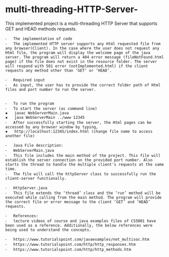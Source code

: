 # multi-threading-HTTP-Server-

This implemented project is a multi-threading HTTP Server that supports GET and HEAD methods requests. 

	⁃	The implementation of code
	⁃	The implemented HTTP server supports any Html requested file from any browser(Client). In the case where the user does not request any Html file, the program will display the welcome page of the java server. The program will return a 404 error message (fileNotFound.html page) if the file does not exist in the resource folder. The server will respond with 501 error (notImplemented.html) if the client requests any method other than ‘GET’ or ‘HEAD’.  

	⁃	Required input
	⁃	As input, the user has to provide the correct folder path of Html files and port number to run the server. 


	⁃	To run the program
	⁃	To start the server (as command line)
	▪	javac WebServerMain.java
	▪	java WebServerMain ../www 12345
	⁃	After successfully starting the server, the Html pages can be accessed by any browser window by typing, 
	▪	http://localhost:12345/index.html (change file name to access another file)

	⁃	Java File description:
	⁃	WebServerMain.java
	⁃	This file includes the main method of the project. This file will establish the server connection on the provided port number. Also starts the thread to handle the multiple client's requests at the same time. 
	⁃	The file will call the httpServer class to successfully run the client-server functionally. 

	⁃	HttpServer.java
	⁃	This file extends the ‘thread’ class and the ‘run’ method will be executed while calling from the main method. The program will provide the correct file or error message to the client ‘GET’ and ‘HEAD’ requests. 

	⁃	References:
	⁃	lecture videos of course and java examples files of CS5001 have been used as a reference. Additionally, the below references were being used to understand the concepts. 

	⁃	https://www.tutorialspoint.com/javaexamples/net_multisoc.htm
	⁃	https://www.tutorialspoint.com/http/http_responses.htm
	⁃	https://www.tutorialspoint.com/http/http_methods.htm





